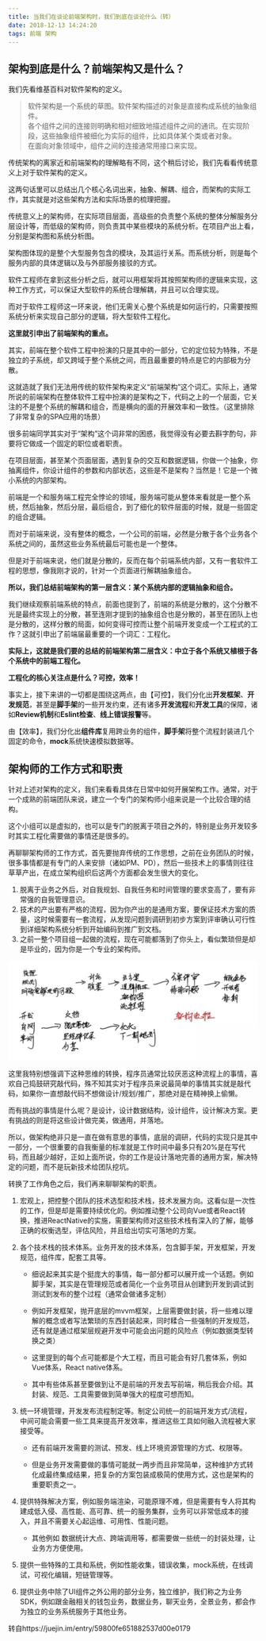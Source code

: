 ```yaml
---
title: 当我们在谈论前端架构时，我们到底在谈论什么（转）
date: 2018-12-13 14:24:20
tags: 前端 架构
---
```

## 架构到底是什么？前端架构又是什么？
我们先看维基百科对软件架构的定义。  
> 软件架构是一个系统的草图。软件架构描述的对象是直接构成系统的抽象组件。  
> 各个组件之间的连接则明确和相对细致地描述组件之间的通讯。在实现阶段，这些抽象组件被细化为实际的组件，比如具体某个类或者对象。  
> 在面向对象领域中，组件之间的连接通常用接口来实现。  

传统架构的离家近和前端架构的理解略有不同，这个稍后讨论，我们先看看传统意义上对于软件架构的定义。

这两句话里可以总结出几个核心名词出来，抽象、解耦、组合，而架构的实际工作，其实就是对这些架构方法和实际场景的梳理把握。

传统意义上的架构师，在实际项目层面，高级些的负责整个系统的整体分解服务分层设计等，而低级的架构师，则负责其中某些模块的系统分析。在项目产出上看，分别是架构图和系统分析图。

架构图体现的是整个大型服务包含的模块，及其运行关系。而系统分析，则是每个服务内部的具体逻辑以及与外部服务接驳的方式。

软件工程师在拿到这些分析之后，就可以用框架将其按照架构师的逻辑来实现，这种工作方式，可以保证大型软件的系统合理解耦，并且可以合理实现。

而对于软件工程师这一环来说，他们无需关心整个系统是如何运行的，只需要按照系统分析来实现自己部分的逻辑，将大型软件工程化。

<b>这里就引申出了前端架构的重点。</b>

其实，前端在整个软件工程中扮演的只是其中的一部分，它的定位较为特殊，不是独立的子系统，却又跨域于整个系统之间，而且最重要的特点是它的内部极为分散。

这就造就了我们无法用传统的软件架构来定义“前端架构”这个词汇。实际上，通常所说的前端架构在整体软件工程中扮演的是架构之下，代码之上的一个层面，它关注的不是整个系统的解耦和组合，而是横向的面的开展效率和一致性。（这里排除了非常复杂的SPA应用的场景）

很多前端同学其实对于“架构”这个词非常的困惑，我觉得没有必要去斟字酌句，非要将它做成一个固定的职位或者职责。

在项目层面，甚至某个页面层面，遇到复杂的交互和数据逻辑，你做一个抽象，你抽离组件，你设计组件的参数和内部状态，这些是不是架构？当然是！它是一个微小系统的内部架构。

前端是一个和服务端工程完全悖论的领域，服务端可能从整体来看就是一整个系统，然后抽象，然后分层，最后组合，到了细化的软件层面的时候，就是一些固定的组合逻辑。

而对于前端来说，没有整体的概念，一个公司的前端，必然是分散于各个业务各个系统之间的，虽然这些业务系统最后可能也是一个整体。

但是对于前端来说，他们就是分散的，反而在每个前端系统内部，又有一套软件工程的思想，像我刚才说的，针对一个页面进行解耦抽象组合。

<b>所以，我们总结前端架构的第一层含义：某个系统内部的逻辑抽象和组合。</b>

我们继续观察前端系统的特点，前面也提到了，前端的系统是分散的，这个分散不光是最终实现上的分散，甚至连刚才提到的抽象组合也是分散的，甚至在团队上也是分散的，这样分散的局面，如何变得可控而让整个前端开发变成一个工程式的工作？这就引申出了前端届最重要的一个词汇：工程化。

<b>实际上，这就是我们要的总结的前端架构第二层含义：中立于各个系统又植根于各个系统中的前端工程化。</b>

<b>工程化的核心关注点是什么？可控，效率！</b>

事实上，接下来讲的一切都是围绕这两点，由【可控】，我们分化出<b>开发框架</b>、<b>开发规范</b>，甚至是**脚手架**的一些开发约束，还有诸多**开发流程**和**开发工具**的保障，诸如**Review机制**和**Eslint检查**、**线上错误报警**等。

由【效率】，我们分化出**组件库**复用跨业务的组件，**脚手架**将整个流程封装进几个固定的命令，**mock**系统快速模拟数据等。

## 架构师的工作方式和职责
针对上述对架构的定义，我们来看看具体在日常中如何开展架构工作。通常，对于一个成熟的前端团队来说，建立一个专门的架构师小组来说是一个比较合理的结构。

这个小组可以是虚拟的，也可以是专门的脱离于项目之外的，特别是业务开发较多时其实工程化需要做的事情还是很多的。

再聊聊架构师的工作方式，首先要抛弃传统的工作思想，之前在业务团队的时候，很多事情都是有专门的人来安排（诸如PM、PD），然后一些技术上的事情则往往草草产出，在成立架构组织后这两个方面都会发生很大的变化。

1. 脱离于业务之外后，对自我规划、自我任务和时间管理的要求变高了，要有非常强的自我管理意识。
2. 技术的产出要有严格的流程，因为你产出的是通用方案，要保证技术方案的质量，这时候需要有一套流程，从发现问题到调研到初步方案到评审确认可行性到详细架构系统分析到开始编码到推广到文档。
3. 之前一整个项目组一起做的流程，现在可能都落到了你头上，看似繁琐但是却是毕业的，因为你是一个专业的架构师。

![架构流程](https://github.com/xixizhangfe/markdownImages/blob/master/%E6%9E%B6%E6%9E%84%E6%B5%81%E7%A8%8B.webp?raw=true)

这里我特别想强调下这种思维的转换，程序员通常比较厌恶这种流程上的事情，喜欢自己捣鼓研究敲代码，殊不知其实对于程序员来说最简单的事情其实就是敲代码，如果你一直想敲代码不想做设计/规划/推广，那绝对是在精神换上偷懒。

而有挑战的事情是什么呢？是设计，设计数据结构，设计组件，设计解决方案。更有挑战的则是将这些设计做完美，做通用，并落地。

所以，做架构绝非只是一直在做有意思的事情，底层的调研，代码的实现只是其中一部分，一个很重要的自我衡量的标准就是工作时间中最多只有20%是在写代码，而且越少越好，正如上面所说，你的工作是设计落地完善的通用方案，解决特定的问题，而不是玩新技术给团队挖坑。

转换了工作角色之后，我们再来聊聊架构的职责。

1. 宏观上，把控整个团队的技术选型和技术栈，技术发展方向。这看似是一次性的工作，但是却是需要持续优化的。例如推动整个公司向Vue或者React转换，推进ReactNative的实施，需要架构师对这些技术栈有深入的了解，能够正确的权衡选型，评估风险，并且给出切实可落地的方案。
2. 各个技术栈的技术体系。业务开发的技术体系，包含脚手架，开发框架，开发规范，组件库，配套工具等。
	- 细说起来其实是个挺庞大的事情，每一部分都可以展开成一个话题。例如脚手架，其实是在管理规范或者简化一个业务项目从创建到开发到调试到测试到发布的整个过程（通常会做诸多定制）

	- 例如开发框架，抛开底层的mvvm框架，上层需要做封装，将一些难以理解的概念或者写法繁琐的东西封装起来，同时糅合一些强制的开发规范，还有就是通过框架层规避开发中可能会出问题的风险点（例如数据类型转换之类）

	- 这里提到的每个点可能都是个大工程，而且可能会有好几套体系，例如Vue体系，React native体系。

	- 其中有些体系甚至要做到让不是前端的开发去写前端，稍后我会介绍。其封装、规范、工具需要做到简单强大的程度可想而知。

3. 统一环境管理，开发发布流程制定等。制定公司统一的前端开发方式/流程，中间可能会需要一些工具来提高开发效率，推进这些工具如何融入流程被大家接受等。

	- 还有前端开发需要的测试、预发、线上环境资源管理的方式、权限等。

	- 但是业务开发需要做的事情可能就一两步而且非常简单，这种维护方式转化成最终集成结果，把复杂的方案包装成极简的使用方式，这也是架构的重要职责之一。

4. 提供特殊解决方案，例如服务端渲染，可能原理不难，但是需要有专人将其构建成低入侵、高性能、高可靠、统一的服务集群，业务可以非常低成本的接入，并且不需要关心起运维、可用性、性能问题。

	- 其他例如 数据统计大点、跨端调用等，都需要做一些统一的封装处理，让业务方方便使用。

5. 提供一些特殊的工具和系统，例如性能收集，错误收集，mock系统，在线调试，可视化编辑，短链管理等。
6. 提供业务中除了UI组件之外公用的部分业务，独立维护，我们称之为业务SDK，例如跟金融相关的钱包业务，数据业务，聊天业务，全景业务，都会作为独立的业务系统服务于其他业务。



转自https://juejin.im/entry/59800fe651882537d00e0179